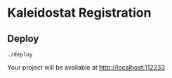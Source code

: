 # Kaleidostat Registration

## Deploy

`./deploy`

Your project will be available at [http://localhost:112233](http://localhost:112233)
